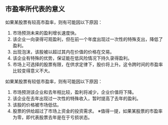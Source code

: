 ## 市盈率所代表的意义
如果某股票有较高市盈率，则有可能因以下原因：

1. 市场预测未来的盈利增长速度快。
2. 该企业一向录得可观盈利，但在前一个年度出现过一次性的特殊支出，降低了盈利。
3. 出现泡沫，该股被以超过其内在价值的价格在交易。
4. 该企业有特殊的优势，保证能在低风险情况下持久录得盈利。
5. 市场上可选择的股票有限，在供求定律下，股价将上升。这令跨时间的市盈率比较变得意义不大。

如果某股票有较低市盈率，则有可能因以下原因：

1. 市场预测该企业和去年相比较，盈利将减少，企业价值将下降。
2. 该企业在去年出现过一次性的特殊收入，暂时提高了去年的盈利。
3. 该股的价格被市场低估。
4. 股票的供给超过了市场上资金的投资需求。
※值得一提，如果某股票的市盈率为零，即代表股票去年是在于亏损状态。